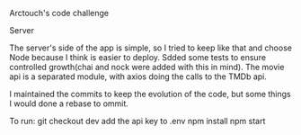 Arctouch's code challenge

Server

The server's side of the app is simple, so I tried to keep like that and choose Node because I think is easier to deploy. Sdded some tests to ensure controlled growth(chai and nock were added with this in mind). The movie api is a separated module, with axios doing the calls to the TMDb api.   

I maintained the commits to keep the evolution of the code, but some things I would done a rebase to ommit.  

To run:
  git checkout dev
  add the api key to .env
  npm install
  npm start
